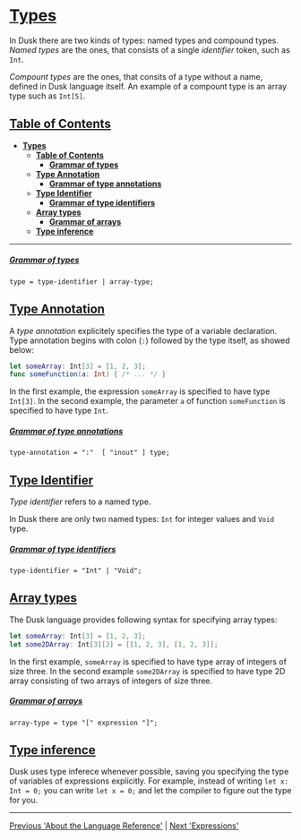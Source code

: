 # [**Types**](#)

In Dusk there are two kinds of types: named types and compound types. *Named types* are the ones, that
consists of a single *identifier* token, such as `Int`.

*Compount types* are the ones, that consits
of a type without a name, defined in Dusk language itself. An example of a compount type is an array
type such as `Int[5]`.

## [**Table of Contents**](#)
- [**Types**](#types)
    - [**Table of Contents**](#table-of-contents)
         - [**Grammar of types**](#grammar-of-types)
    - [**Type Annotation**](#type-annotation)
        - [**Grammar of type annotations**](#grammar-of-type-annotations)
    - [**Type Identifier**](#type-identifier)
        - [**Grammar of type identifiers**](#grammar-of-type-identifiers)
    - [**Array types**](#array-types)
        - [**Grammar of arrays**](#grammar-of-arrays)
    - [**Type inference**](#type-inference)

---

##### [**Grammar of types**](#)

```ebnf
type = type-identifier | array-type;
```

## [**Type Annotation**](#)

A *type annotation* explicitely specifies the type of a variable declaration. Type annotation begins
with colon (`:`) followed by the type itself, as showed below:

```swift
let someArray: Int[3] = [1, 2, 3];
func someFunction(a: Int) { /* ... */ }
```

In the first example, the expression `someArray` is specified to have type `Int[3]`. In the second
example, the parameter `a` of function `someFunction` is specified to have type `Int`.

##### [**Grammar of type annotations**](#)

```ebnf
type-annotation = ":"  [ "inout" ] type;
```

## [**Type Identifier**](#)

*Type identifier* refers to a named type.

In Dusk there are only two named types: `Int` for integer values and `Void` type.

##### [**Grammar of type identifiers**](#)

```ebnf
type-identifier = "Int" | "Void";
```

## [**Array types**](#)

The Dusk language provides following syntax for specifying array types:

```swift
let someArray: Int[3] = [1, 2, 3];
let some2DArray: Int[3][2] = [[1, 2, 3], [1, 2, 3]];
```

In the first example, `someArray` is specified to have type array of integers of size three. In the second
example `some2DArray` is specified to have type 2D array consisting of two arrays of integers of size
three.

##### [**Grammar of arrays**](#)

```ebnf
array-type = type "[" expression "]";
```

## [**Type inference**](#)

Dusk uses type inferece whenever possible, saving you specifying the type of variables of expressions
explicitly. For example, instead of writing `let x: Int = 0;` you can write `let x = 0;` and let
the compiler to figure out the type for you.

---

[Previous 'About the Language Reference'](/docs/Language%20reference/index.md) | [Next 'Expressions'](/docs/Language%20reference/Expressions.md)
